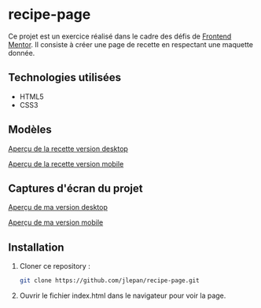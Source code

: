 # recipe-page

Ce projet est un exercice réalisé dans le cadre des défis de [Frontend Mentor](https://www.frontendmentor.io/). 
Il consiste à créer une page de recette en respectant une maquette donnée.

## Technologies utilisées

- HTML5
- CSS3

## Modèles

[Aperçu de la recette version desktop](https://github.com/jlepan/recipe-page/blob/main/design/desktop-design.jpg)

[Aperçu de la recette version mobile](https://github.com/jlepan/recipe-page/blob/main/design/mobile-design.jpg)

## Captures d'écran du projet

[Aperçu de ma version desktop](https://github.com/jlepan/recipe-page/blob/main/aper%C3%A7u-projet/aper%C3%A7u-desktop.png)

[Aperçu de ma version mobile](https://github.com/jlepan/recipe-page/blob/main/aper%C3%A7u-projet/aper%C3%A7u-mobile.png)

## Installation
1. Cloner ce repository :  
   ```bash
   git clone https://github.com/jlepan/recipe-page.git
   
2. Ouvrir le fichier index.html dans le navigateur pour voir la page.
